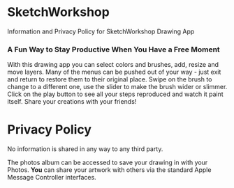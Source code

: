 # SketchWorkshop
Information and Privacy Policy for SketchWorkshop Drawing App

### A Fun Way to Stay Productive When You Have a Free Moment
With this drawing app you can select colors and brushes, add, resize and move layers.
Many of the menus can be pushed out of your way - just exit and return to restore them to their original place.
Swipe on the brush to change to a different one, use the slider to make the brush wider or slimmer.
Click on the play button to see all your steps reproduced and watch it paint itself.
Share your creations with your friends!

# Privacy Policy

No information is shared in any way to any third party.

The photos album can be accessed to save your drawing in with your Photos. **You** can share your artwork with others via the standard Apple Message Controller interfaces.
